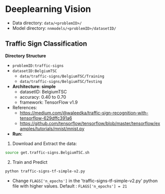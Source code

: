 # Deeplearning Vision
* Data directory: `data/<problemID>/`
* Model directory: `nnmodels/<problemID>/datasetID/`


## Traffic Sign Classification

**Directory Structure**
* `problemID:traffic-signs`
* `datasetID:BelgiumTSC`
	- `data/traffic-signs/BelgiumTSC/Training`
	- `data/traffic-signs/BelgiumTSC/Testing`
* **Architecture: simple**
	* datasetID: BelgiumTSC
  * accuracy: 0.40 to 0.70
  * framework: TensorFlow v1.9
* References:
  * https://medium.com/@waleedka/traffic-sign-recognition-with-tensorflow-629dffc391a6
  * https://github.com/tensorflow/tensorflow/blob/master/tensorflow/examples/tutorials/mnist/mnist.py
* **Run:**
1. Download and Extract the data:
```bash
source get.traffic-signs.BelgiumTSC.sh
```
2. Train and Predict
```bash
python traffic-signs-tf-simple-v2.py
```
  - Change `FLAGS['n_epochs']` in the 'traffic-signs-tf-simple-v2.py' python file with higher values. Default : `FLAGS['n_epochs'] = 21`
  